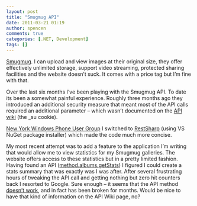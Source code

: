 ```yaml
---
layout: post
title: "Smugmug API"
date: 2011-03-21 01:19
author: spencen
comments: true
categories: [.NET, Development]
tags: []
---
```



[Smugmug](http://www.smugmug.com). I can upload and view images at their original size, they offer effectively unlimited storage, support video streaming, protected sharing facilities and the website doesn’t suck. It comes with a price tag but I’m fine with that.
 

Over the last six months I’ve been playing with the Smugmug API. To date its been a somewhat painful experience. Roughly three months ago they introduced an additional security measure that meant most of the API calls required an additional parameter – which wasn’t documented on the [API wiki](http://wiki.smugmug.net/display/API/API+1.2.2) (the _su cookie).
 

[New York Windows Phone User Group](http://nypug.groups.live.com/) I switched to [RestSharp](http://restsharp.org/) (using VS NuGet package installer) which made the code much more concise.
 

My most recent attempt was to add a feature to the application I’m writing that would allow me to view statistics for my Smugmug galleries. The website offers access to these statistics but in a pretty limited fashion. Having found an API ([method.albums.getStats](http://wiki.smugmug.net/display/API/show+1.2.2?method=smugmug.albums.getStats)) I figured I could create a stats summary that was exactly was I was after. After several frustrating hours of tweaking the API call and getting nothing but zero hit counters back I resorted to Google. Sure enough – it seems that the API method [doesn’t work](http://www.dgrin.com/showthread.php?t=169830), and in fact has been broken for months. Would be nice to have that kind of information on the API Wiki page, no?


